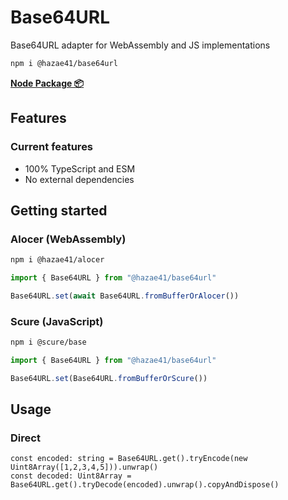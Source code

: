 # Base64URL

Base64URL adapter for WebAssembly and JS implementations

```bash
npm i @hazae41/base64url
```

[**Node Package 📦**](https://www.npmjs.com/package/@hazae41/base64url)

## Features

### Current features
- 100% TypeScript and ESM
- No external dependencies

## Getting started

### Alocer (WebAssembly)

```bash
npm i @hazae41/alocer
```

```typescript
import { Base64URL } from "@hazae41/base64url"

Base64URL.set(await Base64URL.fromBufferOrAlocer())
```

### Scure (JavaScript)

```bash
npm i @scure/base
```

```typescript
import { Base64URL } from "@hazae41/base64url"

Base64URL.set(Base64URL.fromBufferOrScure())
```

## Usage

### Direct

```tsx
const encoded: string = Base64URL.get().tryEncode(new Uint8Array([1,2,3,4,5])).unwrap()
const decoded: Uint8Array = Base64URL.get().tryDecode(encoded).unwrap().copyAndDispose()
```